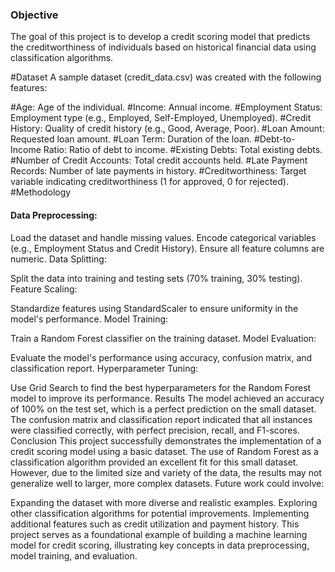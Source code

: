 <h3>Objective</h3>
The goal of this project is to develop a credit scoring model that predicts the creditworthiness of individuals based on historical financial data using classification algorithms.

#Dataset
A sample dataset (credit_data.csv) was created with the following features:

#Age: Age of the individual.
#Income: Annual income.
#Employment Status: Employment type (e.g., Employed, Self-Employed, Unemployed).
#Credit History: Quality of credit history (e.g., Good, Average, Poor).
#Loan Amount: Requested loan amount.
#Loan Term: Duration of the loan.
#Debt-to-Income Ratio: Ratio of debt to income.
#Existing Debts: Total existing debts.
#Number of Credit Accounts: Total credit accounts held.
#Late Payment Records: Number of late payments in history.
#Creditworthiness: Target variable indicating creditworthiness (1 for approved, 0 for rejected).
#Methodology

<h4>Data Preprocessing:</h4>

Load the dataset and handle missing values.
Encode categorical variables (e.g., Employment Status and Credit History).
Ensure all feature columns are numeric.
Data Splitting:

Split the data into training and testing sets (70% training, 30% testing).
Feature Scaling:

Standardize features using StandardScaler to ensure uniformity in the model's performance.
Model Training:

Train a Random Forest classifier on the training dataset.
Model Evaluation:

Evaluate the model's performance using accuracy, confusion matrix, and classification report.
Hyperparameter Tuning:

Use Grid Search to find the best hyperparameters for the Random Forest model to improve its performance.
Results
The model achieved an accuracy of 100% on the test set, which is a perfect prediction on the small dataset.
The confusion matrix and classification report indicated that all instances were classified correctly, with perfect precision, recall, and F1-scores.
Conclusion
This project successfully demonstrates the implementation of a credit scoring model using a basic dataset. The use of Random Forest as a classification algorithm provided an excellent fit for this small dataset. However, due to the limited size and variety of the data, the results may not generalize well to larger, more complex datasets. Future work could involve:

Expanding the dataset with more diverse and realistic examples.
Exploring other classification algorithms for potential improvements.
Implementing additional features such as credit utilization and payment history.
This project serves as a foundational example of building a machine learning model for credit scoring, illustrating key concepts in data preprocessing, model training, and evaluation.
